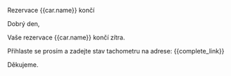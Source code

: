 Rezervace {{car.name}} končí

Dobrý den,

Vaše rezervace {{car.name}} končí zítra.

Přihlaste se prosím a zadejte stav tachometru na adrese:
{{complete_link}}

Děkujeme.

